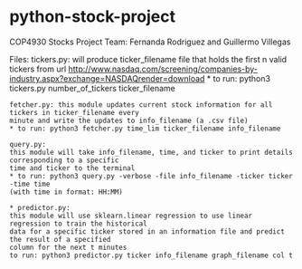 # python-stock-project

COP4930 Stocks Project
Team: Fernanda Rodriguez and Guillermo Villegas

Files:
	tickers.py: will produce ticker_filename file that holds the first n valid tickers from 
	url http://www.nasdaq.com/screening/companies-by-industry.aspx?exchange=NASDAQrender=download
	* to run: python3 tickers.py number_of_tickers ticker_filename
 
	fetcher.py: this module updates current stock information for all tickers in ticker_filename every 
	minute and write the updates to info_filename (a .csv file) 
	* to run: python3 fetcher.py time_lim ticker_filename info_filename

	query.py:
	this module will take info_filename, time, and ticker to print details corresponding to a specific
	time and ticker to the terminal 
	* to run: python3 query.py -verbose -file info_filename -ticker ticker -time time
	(with time in format: HH:MM)
	
	* predictor.py:
	this module will use sklearn.linear regression to use linear regression to train the historical 
	data for a specific ticker stored in an information file and predict the result of a specified
	column for the next t minutes
	to run: python3 predictor.py ticker info_filename graph_filename col t
	
